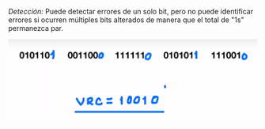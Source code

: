 _Detección:_ Puede detectar errores de un solo bit, pero no puede identificar errores si ocurren múltiples bits alterados de manera que el total de "1s" permanezca par.

![VRC](../Imagenes/VRC.png)
